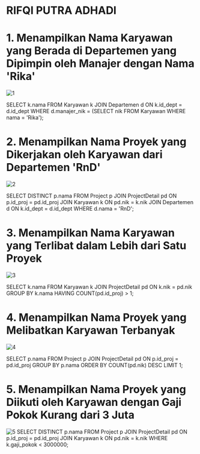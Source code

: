 # RIFQI PUTRA ADHADI
# 1. Menampilkan Nama Karyawan yang Berada di Departemen yang Dipimpin oleh Manajer dengan Nama 'Rika'
![1](https://github.com/Fakih1204/m-fakih-/assets/174295395/98b878d6-8ddc-44f3-850b-6a4f65938026)

SELECT k.nama
FROM Karyawan k
JOIN Departemen d ON k.id_dept = d.id_dept
WHERE d.manajer_nik = (SELECT nik FROM Karyawan WHERE nama = 'Rika');
# 2. Menampilkan Nama Proyek yang Dikerjakan oleh Karyawan dari Departemen 'RnD'
![2](https://github.com/Fakih1204/m-fakih-/assets/174295395/dd9376a2-915c-4ba5-b348-8fa2f9074186)

SELECT DISTINCT p.nama
FROM Project p
JOIN ProjectDetail pd ON p.id_proj = pd.id_proj
JOIN Karyawan k ON pd.nik = k.nik
JOIN Departemen d ON k.id_dept = d.id_dept
WHERE d.nama = 'RnD';
# 3. Menampilkan Nama Karyawan yang Terlibat dalam Lebih dari Satu Proyek
![3](https://github.com/Fakih1204/m-fakih-/assets/174295395/fe333021-0716-45eb-9ab2-08099d1c0215)

SELECT k.nama
FROM Karyawan k
JOIN ProjectDetail pd ON k.nik = pd.nik
GROUP BY k.nama
HAVING COUNT(pd.id_proj) > 1;

# 4. Menampilkan Nama Proyek yang Melibatkan Karyawan Terbanyak
![4](https://github.com/Fakih1204/m-fakih-/assets/174295395/c4c86232-0610-41f9-8620-b905b20deb11)

SELECT p.nama
FROM Project p
JOIN ProjectDetail pd ON p.id_proj = pd.id_proj
GROUP BY p.nama
ORDER BY COUNT(pd.nik) DESC
LIMIT 1;
# 5. Menampilkan Nama Proyek yang Diikuti oleh Karyawan dengan Gaji Pokok Kurang dari 3 Juta
![5](https://github.com/Fakih1204/m-fakih-/assets/174295395/8f6bcc31-f0ec-4db3-af51-16dd4a2a503b)
SELECT DISTINCT p.nama
FROM Project p
JOIN ProjectDetail pd ON p.id_proj = pd.id_proj
JOIN Karyawan k ON pd.nik = k.nik
WHERE k.gaji_pokok < 3000000;

